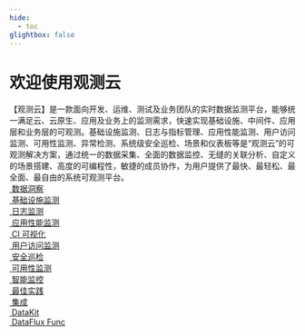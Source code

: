 ```yaml
---
hide:
  - toc
glightbox: false
---
```

# <div class="homepage-title">欢迎使用观测云</div>
<div class="homepage">
  <div class="title">
    【观测云】是一款面向开发、运维、测试及业务团队的实时数据监测平台，能够统一满足云、云原生、应用及业务上的监测需求，快速实现基础设施、中间件、应用层和业务层的可观测。基础设施监测、日志与指标管理、应用性能监测、用户访问监测、可用性监测、异常检测、系统级安全巡检、场景和仪表板等是“观测云”的可观测解决方案，通过统一的数据采集、全面的数据监控、无缝的关联分析、自定义的场景搭建、高度的可编程性，敏捷的成员协作，为用户提供了最快、最轻松、最全面、最自由的系统可观测平台。
  </div>
  <div class="content">
    <div class="content-top">
      <a href="/scene" class="content-item">
        <div class="item-content">
          <img src='/images/homepage/scene.png' alt="" />
          <span>数据洞察</span>
        </div>
      </a>
      <a href="/infrastructure" class="content-item">
        <div class="item-content">
          <img src='/images/homepage/infrastructure.png' alt="" />
          <span>基础设施监测</span>
        </div>
      </a>
      <a href="/logs" class="content-item">
        <div class="item-content">
          <img src='/images/homepage/logs.png' alt="" />
          <span>日志监测</span>
        </div>
      </a>
      <a href="/application-performance-monitoring" class="content-item">
        <div class="item-content">
          <img src='/images/homepage/application-performance-monitoring.png' alt="" />
          <span>应用性能监测</span>
        </div>
      </a>
    </div>
    <div class="content-mid">
      <a href="/ci-visibility" class="content-item">
        <div class="item-content">
          <img src='/images/homepage/ci-visibility.png' alt="" />
          <span>CI 可视化</span>
        </div>
      </a>
      <a href="/real-user-monitoring" class="content-item">
        <div class="item-content">
          <img src='/images/homepage/real-user-monitoring.png' alt="" />
          <span>用户访问监测</span>
        </div>
      </a>
      <a href="/scheck" class="content-item">
        <div class="item-content">
          <img src='/images/homepage/scheck.png' alt="" />
          <span>安全巡检</span>
        </div>
      </a>
      <a href="/usability-monitoring" class="content-item">
        <div class="item-content">
          <img src='/images/homepage/usability-monitoring.png' alt="" />
          <span>可用性监测</span>
        </div>
      </a>
      <a href="/monitoring" class="content-item">
        <div class="item-content">
          <img src='/images/homepage/monitoring.png' alt="" />
          <span>智能监控</span>
        </div>
      </a>
    </div>
    <div class="content-bottom">
      <a href="/best-practices" class="content-item">
        <div class="item-content">
          <img src='/images/homepage/best-practices.png' alt="" />
          <span>最佳实践</span>
        </div>
      </a>
      <a href="/integrations" class="content-item">
        <div class="item-content">
          <img src='/images/homepage/integrations.png' alt="" />
          <span>集成</span>
        </div>
      </a>
      <a href="/datakit" class="content-item">
        <div class="item-content">
          <img src='/images/homepage/datakit.png' alt="" />
          <span>DataKit</span>
        </div>
      </a>
      <a href="/dataflux-func/quick-start" class="content-item">
        <div class="item-content">
          <img src='/images/homepage/func.png' alt="" />
          <span>DataFlux Func</span>
        </div>
      </a>
    </div>
  </div>
</div>